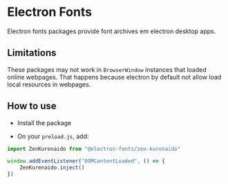 # Electron Fonts

Electron fonts packages provide font archives em electron desktop apps.

## Limitations

These packages may not work in `BrowserWindow` instances that loaded online webpages. That happens because electron by default not allow load local resources in webpages.

## How to use

* Install the package

* On your `preload.js`, add:

```ts
import ZenKurenaido from "@electron-fonts/zen-kurenaido"

window.addEventListener("DOMContentLoaded", () => {
    ZenKurenaido.inject()
})
```